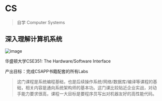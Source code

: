 # CS

> 自学 Computer Systems

## 深入理解计算机系统

![image](https://user-images.githubusercontent.com/10555820/156911212-0661f43f-e093-4d9f-8502-68e06963c249.png)

华盛顿大学CSE351: The Hardware/Software Interface

产出目标：完成CSAPP书籍配套的所有Labs

> 这门课程是系统编程基础，也是后续操作系统/网络/数据库/编译等课程的基础，相关内容是通向系统架构师的基本功。这门课比较贴近企业实战，对动手能力要求很高，课程一大目标是要程序员写出对机器友好的高性能代码。
